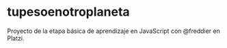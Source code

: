 # tupesoenotroplaneta
Proyecto de la etapa básica de aprendizaje en JavaScript con @freddier en Platzi.
